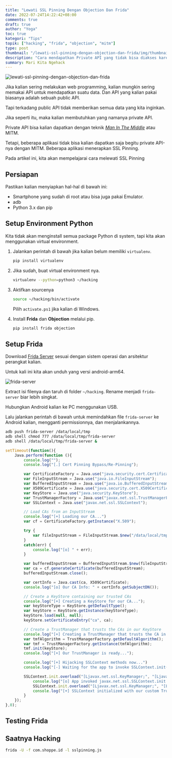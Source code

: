 ```yaml
---
title: "Lewati SSL Pinning Dengan Objection Dan Frida"
date: 2022-07-24T14:22:42+08:00
comments: true
draft: true
author: "Yoga"
toc: true
kategori: "Tips"
topik: ["hacking", "frida", "objection", "mitm"]
type: post
thumbnail: "/lewati-ssl-pinning-dengan-objection-dan-frida/img/thumbnail.webp"
description: "Cara mendapatkan Private API yang tidak bisa diakses karena SSL Pinning"
summary: Mari Kita Ngehack
---
```


![lewati-ssl-pinning-dengan-objection-dan-frida](/lewati-ssl-pinning-dengan-objection-dan-frida/img/thumbnail.webp)

Jika kalian sering melakukan web programming, kalian mungkin sering memakai API untuk mendapatkan suatu data. Dan API yang kalian pakai biasanya adalah sebuah public API.

Tapi terkadang public API tidak memberikan semua data yang kita inginkan.

Jika seperti itu, maka kalian membutuhkan yang namanya private API.

Private API bisa kalian dapatkan dengan teknik [_Man In The Middle_](https://en.wikipedia.org/wiki/Man-in-the-middle_attack) atau MITM.

Tetapi, beberapa aplikasi tidak bisa kalian dapatkan saja begitu private API-nya dengan MITM. Beberapa aplikasi menerapkan SSL Pinning.

Pada artikel ini, kita akan mempelajarai cara melewati SSL Pinning

## Persiapan

Pastikan kalian menyiapkan hal-hal di bawah ini:

- Smartphone yang sudah di root atau bisa juga pakai Emulator.
- adb
- Python 3.x dan pip

## Setup Environment Python

Kita tidak akan menginstall semua package Python di system, tapi kita akan menggunakan virtual environment.

1. Jalankan perintah di bawah jika kalian belum memiliki `virtualenv`.

   ```Bash
   pip install virtualenv
   ```

2. Jika sudah, buat virtual environment nya.

   ```Bash
   virtualenv --python=python3 ~/hacking
   ```

3. Aktifkan sourcenya

   ```Bash
   source ~/hacking/bin/activate
   ```

   Pilih `activate.ps1` jika kalian di Windows.

4. Install **Frida** dan **Objection** melalui pip.

   ```Bash
   pip install frida objection
   ```

## Setup Frida

Download [Frida Server](https://github.com/frida/frida/releases "blank") sesuai dengan sistem operasi dan arsitektur perangkat kalian.

Untuk kali ini kita akan unduh yang versi android-arm64.

![frida-server](/lewati-ssl-pinning-dengan-objection-dan-frida/img/frida-server.webp)

Extract isi filenya dan taruh di folder `~/hacking`. Rename menjadi `frida-server` biar lebih singkat.

Hubungkan Android kalian ke PC menggunakan USB.

Lalu jalankan perintah di bawah untuk memindahkan file `frida-server` ke Android kalian, mengganti permissionnya,
dan menjalankannya.

```Bash
adb push frida-server /data/local/tmp
adb shell chmod 777 /data/local/tmp/frida-server
adb shell /data/local/tmp/frida-server &
```

```Javascript {file="sslpinning.js"}
setTimeout(function(){
    Java.perform(function (){
    	console.log("");
	    console.log("[.] Cert Pinning Bypass/Re-Pinning");

	    var CertificateFactory = Java.use("java.security.cert.CertificateFactory");
	    var FileInputStream = Java.use("java.io.FileInputStream");
	    var BufferedInputStream = Java.use("java.io.BufferedInputStream");
	    var X509Certificate = Java.use("java.security.cert.X509Certificate");
	    var KeyStore = Java.use("java.security.KeyStore");
	    var TrustManagerFactory = Java.use("javax.net.ssl.TrustManagerFactory");
	    var SSLContext = Java.use("javax.net.ssl.SSLContext");

	    // Load CAs from an InputStream
	    console.log("[+] Loading our CA...")
	    var cf = CertificateFactory.getInstance("X.509");

	    try {
	    	var fileInputStream = FileInputStream.$new("/data/local/tmp/cert-der.cer");
	    }
	    catch(err) {
	    	console.log("[o] " + err);
	    }

	    var bufferedInputStream = BufferedInputStream.$new(fileInputStream);
	  	var ca = cf.generateCertificate(bufferedInputStream);
	    bufferedInputStream.close();

		var certInfo = Java.cast(ca, X509Certificate);
	    console.log("[o] Our CA Info: " + certInfo.getSubjectDN());

	    // Create a KeyStore containing our trusted CAs
	    console.log("[+] Creating a KeyStore for our CA...");
	    var keyStoreType = KeyStore.getDefaultType();
	    var keyStore = KeyStore.getInstance(keyStoreType);
	    keyStore.load(null, null);
	    keyStore.setCertificateEntry("ca", ca);

	    // Create a TrustManager that trusts the CAs in our KeyStore
	    console.log("[+] Creating a TrustManager that trusts the CA in our KeyStore...");
	    var tmfAlgorithm = TrustManagerFactory.getDefaultAlgorithm();
	    var tmf = TrustManagerFactory.getInstance(tmfAlgorithm);
	    tmf.init(keyStore);
	    console.log("[+] Our TrustManager is ready...");

	    console.log("[+] Hijacking SSLContext methods now...")
	    console.log("[-] Waiting for the app to invoke SSLContext.init()...")

	   	SSLContext.init.overload("[Ljavax.net.ssl.KeyManager;", "[Ljavax.net.ssl.TrustManager;", "java.security.SecureRandom").implementation = function(a,b,c) {
	   		console.log("[o] App invoked javax.net.ssl.SSLContext.init...");
	   		SSLContext.init.overload("[Ljavax.net.ssl.KeyManager;", "[Ljavax.net.ssl.TrustManager;", "java.security.SecureRandom").call(this, a, tmf.getTrustManagers(), c);
	   		console.log("[+] SSLContext initialized with our custom TrustManager!");
	   	}
    });
},0);
```

## Testing Frida

## Saatnya Hacking

```Bash
frida -U -f com.shoppe.id -l sslpinning.js
```
